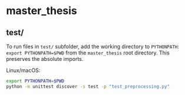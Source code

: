 # master_thesis

## test/
To run files in `test/` subfolder, add the working directory to `PYTHONPATH`: `export PYTHONPATH=$PWD` from the `master_thesis` root directory. This preserves the absolute imports.  

Linux/macOS:
```bash
export PYTHONPATH=$PWD
python -m unittest discover -s test -p "test_preprocessing.py"
```
